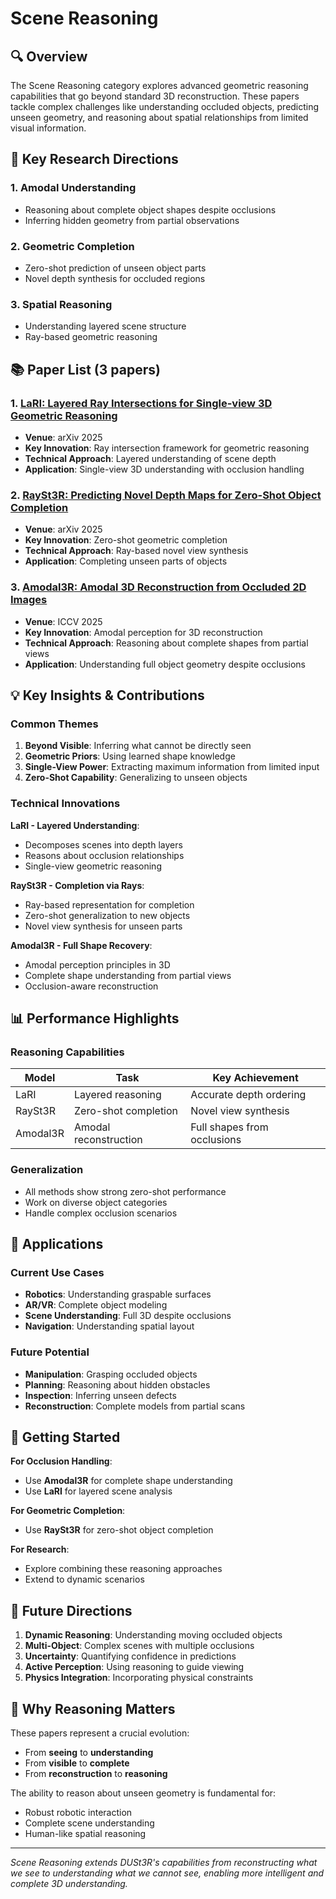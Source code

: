 # Scene Reasoning

## 🔍 Overview

The Scene Reasoning category explores advanced geometric reasoning capabilities that go beyond standard 3D reconstruction. These papers tackle complex challenges like understanding occluded objects, predicting unseen geometry, and reasoning about spatial relationships from limited visual information.

## 🎯 Key Research Directions

### 1. **Amodal Understanding**
- Reasoning about complete object shapes despite occlusions
- Inferring hidden geometry from partial observations

### 2. **Geometric Completion**
- Zero-shot prediction of unseen object parts
- Novel depth synthesis for occluded regions

### 3. **Spatial Reasoning**
- Understanding layered scene structure
- Ray-based geometric reasoning

## 📚 Paper List (3 papers)

### 1. [**LaRI**: Layered Ray Intersections for Single-view 3D Geometric Reasoning](lari.md)
- **Venue**: arXiv 2025
- **Key Innovation**: Ray intersection framework for geometric reasoning
- **Technical Approach**: Layered understanding of scene depth
- **Application**: Single-view 3D understanding with occlusion handling

### 2. [**RaySt3R**: Predicting Novel Depth Maps for Zero-Shot Object Completion](rayst3r.md)
- **Venue**: arXiv 2025
- **Key Innovation**: Zero-shot geometric completion
- **Technical Approach**: Ray-based novel view synthesis
- **Application**: Completing unseen parts of objects

### 3. [**Amodal3R**: Amodal 3D Reconstruction from Occluded 2D Images](amodal3r.md)
- **Venue**: ICCV 2025
- **Key Innovation**: Amodal perception for 3D reconstruction
- **Technical Approach**: Reasoning about complete shapes from partial views
- **Application**: Understanding full object geometry despite occlusions

## 💡 Key Insights & Contributions

### Common Themes

1. **Beyond Visible**: Inferring what cannot be directly seen
2. **Geometric Priors**: Using learned shape knowledge
3. **Single-View Power**: Extracting maximum information from limited input
4. **Zero-Shot Capability**: Generalizing to unseen objects

### Technical Innovations

**LaRI - Layered Understanding**:
- Decomposes scenes into depth layers
- Reasons about occlusion relationships
- Single-view geometric reasoning

**RaySt3R - Completion via Rays**:
- Ray-based representation for completion
- Zero-shot generalization to new objects
- Novel view synthesis for unseen parts

**Amodal3R - Full Shape Recovery**:
- Amodal perception principles in 3D
- Complete shape understanding from partial views
- Occlusion-aware reconstruction

## 📊 Performance Highlights

### Reasoning Capabilities
| Model | Task | Key Achievement |
|-------|------|-----------------|
| LaRI | Layered reasoning | Accurate depth ordering |
| RaySt3R | Zero-shot completion | Novel view synthesis |
| Amodal3R | Amodal reconstruction | Full shapes from occlusions |

### Generalization
- All methods show strong zero-shot performance
- Work on diverse object categories
- Handle complex occlusion scenarios

## 🔧 Applications

### Current Use Cases
- **Robotics**: Understanding graspable surfaces
- **AR/VR**: Complete object modeling
- **Scene Understanding**: Full 3D despite occlusions
- **Navigation**: Understanding spatial layout

### Future Potential
- **Manipulation**: Grasping occluded objects
- **Planning**: Reasoning about hidden obstacles
- **Inspection**: Inferring unseen defects
- **Reconstruction**: Complete models from partial scans

## 🚀 Getting Started

**For Occlusion Handling**:
- Use **Amodal3R** for complete shape understanding
- Use **LaRI** for layered scene analysis

**For Geometric Completion**:
- Use **RaySt3R** for zero-shot object completion

**For Research**:
- Explore combining these reasoning approaches
- Extend to dynamic scenarios

## 🔮 Future Directions

1. **Dynamic Reasoning**: Understanding moving occluded objects
2. **Multi-Object**: Complex scenes with multiple occlusions
3. **Uncertainty**: Quantifying confidence in predictions
4. **Active Perception**: Using reasoning to guide viewing
5. **Physics Integration**: Incorporating physical constraints

## 🧠 Why Reasoning Matters

These papers represent a crucial evolution:
- From **seeing** to **understanding**
- From **visible** to **complete**
- From **reconstruction** to **reasoning**

The ability to reason about unseen geometry is fundamental for:
- Robust robotic interaction
- Complete scene understanding
- Human-like spatial reasoning

---

*Scene Reasoning extends DUSt3R's capabilities from reconstructing what we see to understanding what we cannot see, enabling more intelligent and complete 3D understanding.*